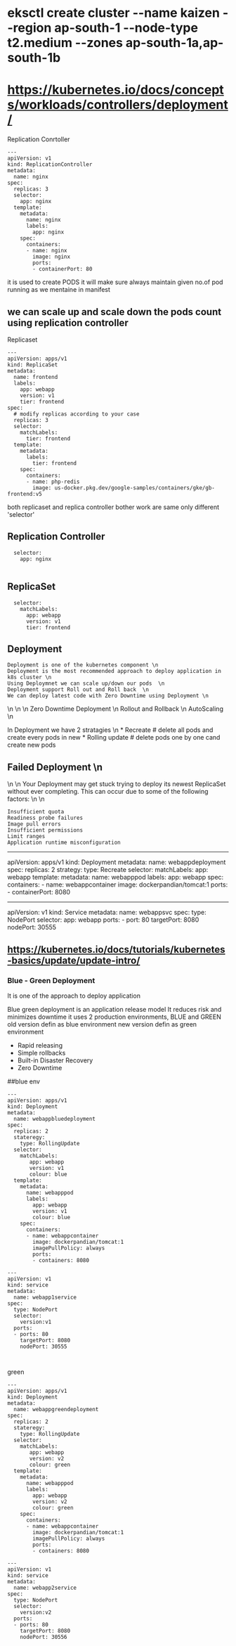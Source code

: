 #  eksctl create cluster --name kaizen --region ap-south-1  --node-type t2.medium --zones ap-south-1a,ap-south-1b

# https://kubernetes.io/docs/concepts/workloads/controllers/deployment/

Replication Conrtoller
```
---
apiVersion: v1
kind: ReplicationController
metadata:
  name: nginx
spec:
  replicas: 3
  selector:
    app: nginx
  template:
    metadata:
      name: nginx
      labels:
        app: nginx
    spec:
      containers:
      - name: nginx
        image: nginx
        ports:
        - containerPort: 80

```

it is used to create PODS
it will make sure always maintain given no.of pod running  as we mentaine in manifest


we can scale up and scale down the pods count using replication controller
------------------------------------------------------------
Replicaset
```
---
apiVersion: apps/v1
kind: ReplicaSet
metadata:
  name: frontend
  labels:
    app: webapp
    version: v1
    tier: frontend
spec:
  # modify replicas according to your case
  replicas: 3
  selector:
    matchLabels:
      tier: frontend
  template:
    metadata:
      labels:
        tier: frontend
    spec:
      containers:
      - name: php-redis
        image: us-docker.pkg.dev/google-samples/containers/gke/gb-frontend:v5

```
both replicaset and replica controller bother work are same only different 'selector'

## Replication Controller
```
  selector:
    app: nginx
 
```

## ReplicaSet
```
  selector:
    matchLabels:
      app: webapp
      version: v1		
      tier: frontend
```

Deployment
----------
	Deployment is one of the kubernetes component \n
	Deployment is the most recommended approach to deploy application in k8s cluster \n
	Using Deploymnet we can scale up/down our pods  \n
	Deployment support Roll out and Roll back  \n
	We can deploy latest code with Zero Downtime using Deployment \n
 \n
  \n
   \n
Zero Downtime Deployment  \n
Rollout and Rollback  \n
AutoScaling  \n

In Deployment we have 2 stratagies  \n
	* Recreate	 # delete all pods and create every pods in new	
	* Rolling update # delete pods one by one cand create new pods




## Failed Deployment  \n
 \n
  \n
Your Deployment may get stuck trying to deploy its newest ReplicaSet without ever completing. This can occur due to some of the following factors:
 \n
  \n
```
Insufficient quota
Readiness probe failures
Image pull errors
Insufficient permissions
Limit ranges
Application runtime misconfiguration
```

---
apiVersion: apps/v1
kind: Deployment
metadata:
  name: webappdeployment
spec:
  replicas: 2
  strategy:
    type: Recreate
  selector:
    matchLabels:
      app: webapp
  template:
    metadata:
      name: webapppod
      labels:
        app: webapp
    spec:
      containers:
      - name: webappcontainer
        image: dockerpandian/tomcat:1
        ports:
          - containerPort: 8080  

---
apiVersion: v1
kind: Service
metadata:
  name: webappsvc
spec:
  type: NodePort
  selector:
    app: webapp
  ports:
    - port: 80
      targetPort: 8080
      nodePort: 30555 


  
## https://kubernetes.io/docs/tutorials/kubernetes-basics/update/update-intro/	

### Blue - Green Deployment

It is one of the approach to deploy application

Blue green deployment is an application release model
It reduces risk and minimizes downtime
it uses 2 production environments, BLUE and GREEN
old version defin as blue environment
new version defin as green environment

* Rapid releasing
* Simple rollbacks
* Built-in Disaster Recovery
* Zero Downtime

##blue env

```
---
apiVersion: apps/v1
kind: Deployment
metadata:
  name: webappbluedeployment
spec:
  replicas: 2
  stateregy:
    type: RollingUpdate
  selector:
    matchLabels:
       app: webapp
       version: v1
       colour: blue
  template:
    metadata:
      name: webapppod
      labels:
        app: webapp
        version: v1
        colour: blue
    spec:
      containers:
      - name: webappcontainer
        image: dockerpandian/tomcat:1
        imagePullPolicy: always
        ports:
        - containers: 8080 
    
---
apiVersion: v1
kind: service
metadata:
  name: webapp1service
spec:
  type: NodePort
  selector:
    version:v1
  ports:
  - ports: 80
    targetPort: 8080
    nodePort: 30555



```

green
```
---
apiVersion: apps/v1
kind: Deployment
metadata:
  name: webappgreendeployment
spec:
  replicas: 2
  stateregy:
    type: RollingUpdate
  selector:
    matchLabels:
       app: webapp
       version: v2
       colour: green
  template:
    metadata:
      name: webapppod
      labels:
        app: webapp
        version: v2
        colour: green
    spec:
      containers:
      - name: webappcontainer
        image: dockerpandian/tomcat:1
        imagePullPolicy: always
        ports:
        - containers: 8080 
    
---
apiVersion: v1
kind: service
metadata:
  name: webapp2service
spec:
  type: NodePort
  selector:
    version:v2
  ports:
  - ports: 80
    targetPort: 8080
    nodePort: 30556
```

